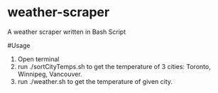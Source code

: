 # weather-scraper  
A weather scraper written in Bash Script  

#Usage  
1. Open terminal
2. run ./sortCityTemps.sh to get the temperature of 3 cities: Toronto, Winnipeg, Vancouver.
3. run ./weather.sh <city name> to get the temperature of given city.

